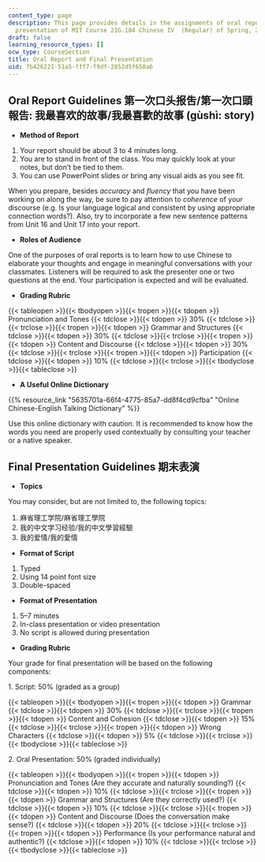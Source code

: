 ```yaml
---
content_type: page
description: This page provides details in the assignments of oral report and final
  presentation of MIT Course 21G.104 Chinese IV  (Regular) of Spring, 2018.
draft: false
learning_resource_types: []
ocw_type: CourseSection
title: Oral Report and Final Presentation
uid: 7b426221-51a5-fff7-f9df-2852d5f658a6
---
```

## Oral Report Guidelines 第一次口头报吿/第一次口頭報告: 我最喜欢的故事/我最喜歡的故事 (gùshì: story)

- **Method of Report**

1. Your report should be about 3 to 4 minutes long.
2. You are to stand in front of the class. You may quickly look at your notes, but don’t be tied to them.
3. You can use PowerPoint slides or bring any visual aids as you see fit.

When you prepare, besides *accuracy* and *fluency* that you have been working on along the way, be sure to pay attention to *coherence* of your discourse (e.g. Is your language logical and consistent by using appropriate connection words?). Also, try to incorporate a few new sentence patterns from Unit 16 and Unit 17 into your report.

- **Roles of Audience**

One of the purposes of oral reports is to learn how to use Chinese to elaborate your thoughts and engage in meaningful conversations with your classmates. Listeners will be required to ask the presenter one or two questions at the end. Your participation is expected and will be evaluated.

- **Grading Rubric**

{{< tableopen >}}{{< tbodyopen >}}{{< tropen >}}{{< tdopen >}}
Pronunciation and Tones
{{< tdclose >}}{{< tdopen >}}
30%
{{< tdclose >}}{{< trclose >}}{{< tropen >}}{{< tdopen >}}
Grammar and Structures
{{< tdclose >}}{{< tdopen >}}
30%
{{< tdclose >}}{{< trclose >}}{{< tropen >}}{{< tdopen >}}
Content and Discourse
{{< tdclose >}}{{< tdopen >}}
30%
{{< tdclose >}}{{< trclose >}}{{< tropen >}}{{< tdopen >}}
Participation
{{< tdclose >}}{{< tdopen >}}
10%
{{< tdclose >}}{{< trclose >}}{{< tbodyclose >}}{{< tableclose >}}

- **A Useful Online Dictionary**

{{% resource_link "5635701a-66f4-4775-85a7-dd8f4cd9cfba" "Online Chinese-English Talking Dictionary" %}}

Use this online dictionary with caution. It is recommended to know how the words you need are properly used contextually by consulting your teacher or a native speaker.

## Final Presentation Guidelines 期末表演

- **Topics**

You may consider, but are not limited to, the following topics:

1. 麻省理工学院/麻省理工學院
2. 我的中文学习经验/我的中文學習經驗
3. 我的爱情/我的愛情

- **Format of Script**

1. Typed
2. Using 14 point font size
3. Double-spaced

- **Format of Presentation**

1. 5–7 minutes
2. In-class presentation or video presentation
3. No script is allowed during presentation

- **Grading Rubric**

Your grade for final presentation will be based on the following components:

1\. Script: 50% (graded as a group) 

{{< tableopen >}}{{< tbodyopen >}}{{< tropen >}}{{< tdopen >}}
Grammar
{{< tdclose >}}{{< tdopen >}}
30%
{{< tdclose >}}{{< trclose >}}{{< tropen >}}{{< tdopen >}}
Content and Cohesion
{{< tdclose >}}{{< tdopen >}}
15%
{{< tdclose >}}{{< trclose >}}{{< tropen >}}{{< tdopen >}}
Wrong Characters
{{< tdclose >}}{{< tdopen >}}
5%
{{< tdclose >}}{{< trclose >}}{{< tbodyclose >}}{{< tableclose >}}

2\. Oral Presentation: 50% (graded individually)

{{< tableopen >}}{{< tbodyopen >}}{{< tropen >}}{{< tdopen >}}
Pronunciation and Tones (Are they accurate and naturally sounding?)
{{< tdclose >}}{{< tdopen >}}
10%
{{< tdclose >}}{{< trclose >}}{{< tropen >}}{{< tdopen >}}
Grammar and Structures (Are they correctly used?)
{{< tdclose >}}{{< tdopen >}}
10%
{{< tdclose >}}{{< trclose >}}{{< tropen >}}{{< tdopen >}}
Content and Discourse (Does the conversation make sense?)
{{< tdclose >}}{{< tdopen >}}
20%
{{< tdclose >}}{{< trclose >}}{{< tropen >}}{{< tdopen >}}
Performance (Is your performance natural and authentic?)
{{< tdclose >}}{{< tdopen >}}
10%
{{< tdclose >}}{{< trclose >}}{{< tbodyclose >}}{{< tableclose >}}